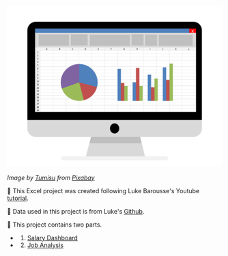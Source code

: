 ![Banner](/banner/accounting-1928237_1280.png)  

*Image by <a href="https://pixabay.com/users/tumisu-148124/?utm_source=link-attribution&utm_medium=referral&utm_campaign=image&utm_content=1928237">Tumisu</a> from <a href="https://pixabay.com//?utm_source=link-attribution&utm_medium=referral&utm_campaign=image&utm_content=1928237">Pixabay</a>*  

:mega: This Excel project was created following Luke Barousse's Youtube [tutorial](https://www.youtube.com/watch?v=pCJ15nGFgVg). 

:dart: Data used in this project is from Luke's [Github](https://github.com/lukebarousse/Excel_Data_Analytics_Course/tree/main).

:gem: This project contains two parts.
- 1. [Salary Dashboard](https://github.com/mchenliu/Excel_Project_Data_Job_Analysis/tree/main/Project1_Salary_Dashboard)
- 2. [Job Analysis](https://github.com/mchenliu/Excel_Project_Data_Job_Analysis/tree/main/Project2_Analysis)

